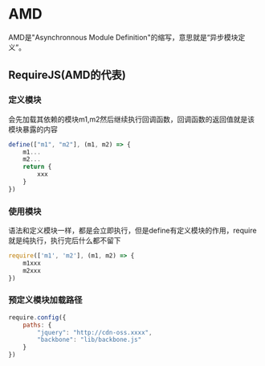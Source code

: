 # AMD
AMD是"Asynchronnous Module Definition"的缩写，意思就是“异步模块定义”。

## RequireJS(AMD的代表)

### 定义模块
会先加载其依赖的模块m1,m2然后继续执行回调函数，回调函数的返回值就是该模块暴露的内容
```js
define(["m1", "m2"], (m1, m2) => {
    m1...
    m2...
    return {
        xxx
    }
})
```

### 使用模块
语法和定义模块一样，都是会立即执行，但是define有定义模块的作用，require就是纯执行，执行完后什么都不留下
```js
require(['m1', 'm2'], (m1, m2) => {
    m1xxx
    m2xxx
})
```

### 预定义模块加载路径
```js
require.config({
    paths: {
        "jquery": "http://cdn-oss.xxxx",
        "backbone": "lib/backbone.js"
    }
})
```